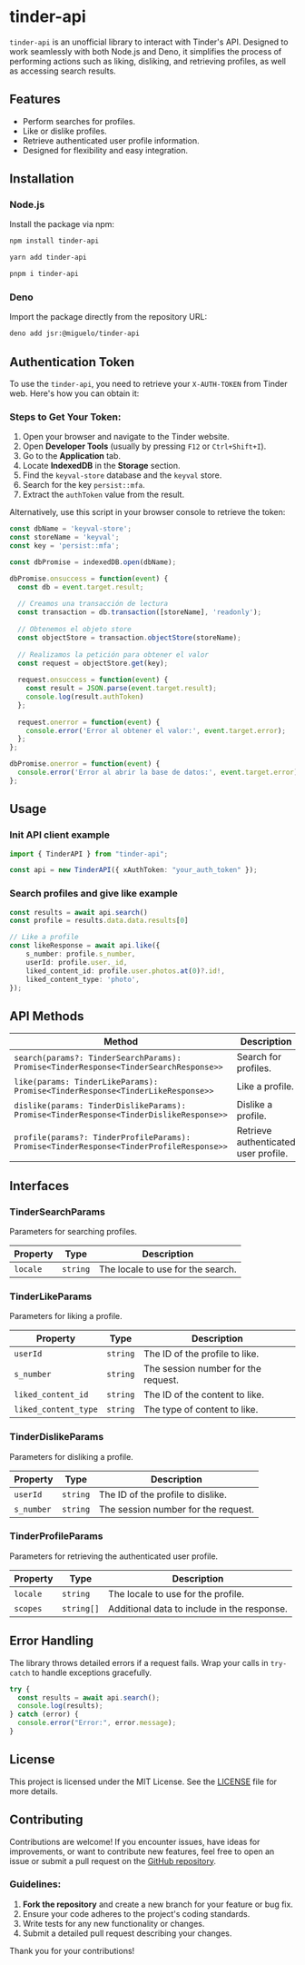 # tinder-api

`tinder-api` is an unofficial library to interact with Tinder's API. Designed to work seamlessly with both Node.js and Deno, it simplifies the process of performing actions such as liking, disliking, and retrieving profiles, as well as accessing search results.

## Features

- Perform searches for profiles.
- Like or dislike profiles.
- Retrieve authenticated user profile information.
- Designed for flexibility and easy integration.

## Installation

### Node.js

Install the package via npm:

```bash
npm install tinder-api
```

```bash
yarn add tinder-api
```

```bash
pnpm i tinder-api
```

### Deno

Import the package directly from the repository URL:

```bash
deno add jsr:@miguelo/tinder-api
```

## Authentication Token

To use the `tinder-api`, you need to retrieve your `X-AUTH-TOKEN` from Tinder web. Here's how you can obtain it:

### Steps to Get Your Token:

1. Open your browser and navigate to the Tinder website.  
2. Open **Developer Tools** (usually by pressing `F12` or `Ctrl+Shift+I`).  
3. Go to the **Application** tab.  
4. Locate **IndexedDB** in the **Storage** section.  
5. Find the `keyval-store` database and the `keyval` store.  
6. Search for the key `persist::mfa`.  
7. Extract the `authToken` value from the result. 

Alternatively, use this script in your browser console to retrieve the token:

```javascript
const dbName = 'keyval-store';
const storeName = 'keyval';
const key = 'persist::mfa';

const dbPromise = indexedDB.open(dbName);

dbPromise.onsuccess = function(event) {
  const db = event.target.result;
  
  // Creamos una transacción de lectura
  const transaction = db.transaction([storeName], 'readonly');
  
  // Obtenemos el objeto store
  const objectStore = transaction.objectStore(storeName);
  
  // Realizamos la petición para obtener el valor
  const request = objectStore.get(key);
  
  request.onsuccess = function(event) {
    const result = JSON.parse(event.target.result);
    console.log(result.authToken)
  };
  
  request.onerror = function(event) {
    console.error('Error al obtener el valor:', event.target.error);
  };
};

dbPromise.onerror = function(event) {
  console.error('Error al abrir la base de datos:', event.target.error);
};
```

## Usage

### Init API client example

```typescript
import { TinderAPI } from "tinder-api";

const api = new TinderAPI({ xAuthToken: "your_auth_token" });
```

### Search profiles and give like example

```typescript
const results = await api.search()
const profile = results.data.data.results[0]

// Like a profile
const likeResponse = await api.like({
    s_number: profile.s_number,
    userId: profile.user._id,
    liked_content_id: profile.user.photos.at(0)?.id!,
    liked_content_type: 'photo',
});
```

## API Methods

| Method | Description |
|--------|-------------|
| `search(params?: TinderSearchParams): Promise<TinderResponse<TinderSearchResponse>>` | Search for profiles. |
| `like(params: TinderLikeParams): Promise<TinderResponse<TinderLikeResponse>>` | Like a profile. |
| `dislike(params: TinderDislikeParams): Promise<TinderResponse<TinderDislikeResponse>>` | Dislike a profile. |
| `profile(params?: TinderProfileParams): Promise<TinderResponse<TinderProfileResponse>>` | Retrieve authenticated user profile. |

## Interfaces

### TinderSearchParams

Parameters for searching profiles.

| Property      | Type       | Description                            |
|---------------|------------|----------------------------------------|
| `locale`      | `string`   | The locale to use for the search.      |

### TinderLikeParams

Parameters for liking a profile.

| Property           | Type       | Description                            |
|--------------------|------------|----------------------------------------|
| `userId`           | `string`   | The ID of the profile to like.         |
| `s_number`         | `string`   | The session number for the request.    |
| `liked_content_id` | `string`   | The ID of the content to like.         |
| `liked_content_type` | `string` | The type of content to like.           |

### TinderDislikeParams

Parameters for disliking a profile.

| Property   | Type       | Description                            |
|------------|------------|----------------------------------------|
| `userId`   | `string`   | The ID of the profile to dislike.      |
| `s_number` | `string`   | The session number for the request.    |

### TinderProfileParams

Parameters for retrieving the authenticated user profile.

| Property   | Type       | Description                            |
|------------|------------|----------------------------------------|
| `locale`   | `string`   | The locale to use for the profile.     |
| `scopes`   | `string[]` | Additional data to include in the response. |


## Error Handling

The library throws detailed errors if a request fails. Wrap your calls in `try-catch` to handle exceptions gracefully.

```typescript
try {
  const results = await api.search();
  console.log(results);
} catch (error) {
  console.error("Error:", error.message);
}
```

## License

This project is licensed under the MIT License. See the [LICENSE](LICENSE) file for more details.

## Contributing

Contributions are welcome! If you encounter issues, have ideas for improvements, or want to contribute new features, feel free to open an issue or submit a pull request on the [GitHub repository](https://github.com/Miguelo981/tinder-api).

### Guidelines:

1. **Fork the repository** and create a new branch for your feature or bug fix.
2. Ensure your code adheres to the project's coding standards.
3. Write tests for any new functionality or changes.
4. Submit a detailed pull request describing your changes.

Thank you for your contributions!